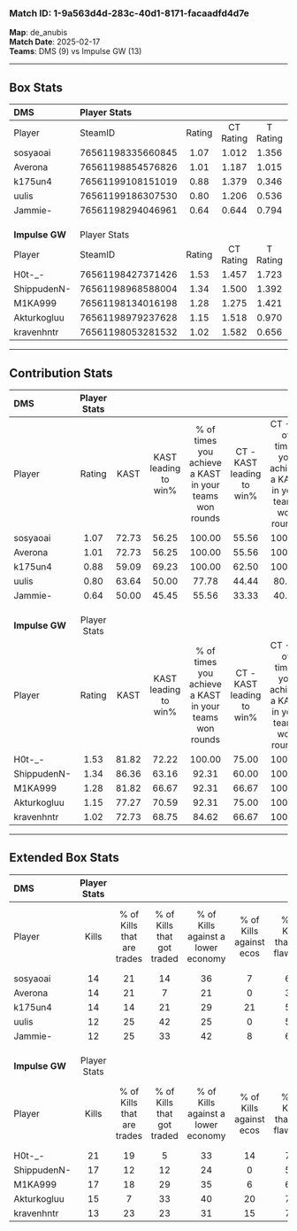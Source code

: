 ### Match ID: 1-9a563d4d-283c-40d1-8171-facaadfd4d7e  
**Map**: de_anubis  
**Match Date**: 2025-02-17  
**Teams**: DMS (9) vs Impulse GW (13)  

---  

## Box Stats  

| **DMS**        | Player Stats      |        |           |          |       |       |       |         |        |      |     |
| :- | :- | :-: | :-: | :-: | :-: | :-: | :-: | :-: | :-: | :-: | :-: |
| Player         | SteamID           | Rating | CT Rating | T Rating | KAST  |  ADR  | Kills | Assists | Deaths | K/D  | HS% |
| sosyaoai       | 76561198335660845 |  1.07  |   1.012   |  1.356   | 72.73 | 81.0  |  14   |    7    |   15   | 0.93 | 57  |
| Averona        | 76561198854576826 |  1.01  |   1.187   |  1.015   | 72.73 | 70.9  |  14   |    1    |   15   | 0.93 | 57  |
| k175un4        | 76561199108151019 |  0.88  |   1.379   |  0.346   | 59.09 | 76.5  |  14   |    2    |   17   | 0.82 | 50  |
| uulis          | 76561199186307530 |  0.80  |   1.206   |  0.536   | 63.64 | 62.1  |  12   |    4    |   17   | 0.71 | 41  |
| Jammie-        | 76561198294046961 |  0.64  |   0.644   |  0.794   | 50.00 | 57.5  |  12   |    4    |   19   | 0.63 | 75  |
|                |                   |        |           |          |       |       |       |         |        |      |     |
|                |                   |        |           |          |       |       |       |         |        |      |     |
|                |                   |        |           |          |       |       |       |         |        |      |     |
| **Impulse GW** | Player Stats      |        |           |          |       |       |       |         |        |      |     |
| Player         | SteamID           | Rating | CT Rating | T Rating | KAST  |  ADR  | Kills | Assists | Deaths | K/D  | HS% |
| H0t-_-         | 76561198427371426 |  1.53  |   1.457   |  1.723   | 81.82 | 102.9 |  21   |    7    |   13   | 1.62 | 33  |
| ShippudenN-    | 76561198968588004 |  1.34  |   1.500   |  1.392   | 86.36 | 92.0  |  17   |    5    |   14   | 1.21 | 58  |
| M1KA999        | 76561198134016198 |  1.28  |   1.275   |  1.421   | 81.82 | 78.5  |  17   |    4    |   13   | 1.31 | 58  |
| Akturkogluu    | 76561198979237628 |  1.15  |   1.518   |  0.970   | 77.27 | 71.1  |  15   |    4    |   13   | 1.15 | 46  |
| kravenhntr     | 76561198053281532 |  1.02  |   1.582   |  0.656   | 72.73 | 66.6  |  13   |    5    |   13   | 1.00 | 38  |
---  

## Contribution Stats  

| **DMS**        | Player Stats |       |                      |                                                        |                           |                                                             |                          |                                                            |
| :- | :-: | :-: | :-: | :-: | :-: | :-: | :-: | :-: |
| Player         |    Rating    | KAST  | KAST leading to win% | % of times you achieve a KAST in your teams won rounds | CT - KAST leading to win% | CT - % of times you achieve a KAST in your teams won rounds | T - KAST leading to win% | T - % of times you achieve a KAST in your teams won rounds |
| sosyaoai       |     1.07     | 72.73 |        56.25         |                         100.00                         |           55.56           |                           100.00                            |          57.14           |                           100.00                           |
| Averona        |     1.01     | 72.73 |        56.25         |                         100.00                         |           55.56           |                           100.00                            |          57.14           |                           100.00                           |
| k175un4        |     0.88     | 59.09 |        69.23         |                         100.00                         |           62.50           |                           100.00                            |          80.00           |                           100.00                           |
| uulis          |     0.80     | 63.64 |        50.00         |                         77.78                          |           44.44           |                            80.00                            |          60.00           |                           75.00                            |
| Jammie-        |     0.64     | 50.00 |        45.45         |                         55.56                          |           33.33           |                            40.00                            |          60.00           |                           75.00                            |
|                |              |       |                      |                                                        |                           |                                                             |                          |                                                            |
|                |              |       |                      |                                                        |                           |                                                             |                          |                                                            |
|                |              |       |                      |                                                        |                           |                                                             |                          |                                                            |
| **Impulse GW** | Player Stats |       |                      |                                                        |                           |                                                             |                          |                                                            |
| Player         |    Rating    | KAST  | KAST leading to win% | % of times you achieve a KAST in your teams won rounds | CT - KAST leading to win% | CT - % of times you achieve a KAST in your teams won rounds | T - KAST leading to win% | T - % of times you achieve a KAST in your teams won rounds |
| H0t-_-         |     1.53     | 81.82 |        72.22         |                         100.00                         |           75.00           |                           100.00                            |          70.00           |                           100.00                           |
| ShippudenN-    |     1.34     | 86.36 |        63.16         |                         92.31                          |           60.00           |                           100.00                            |          66.67           |                           85.71                            |
| M1KA999        |     1.28     | 81.82 |        66.67         |                         92.31                          |           66.67           |                           100.00                            |          66.67           |                           85.71                            |
| Akturkogluu    |     1.15     | 77.27 |        70.59         |                         92.31                          |           75.00           |                           100.00                            |          66.67           |                           85.71                            |
| kravenhntr     |     1.02     | 72.73 |        68.75         |                         84.62                          |           66.67           |                           100.00                            |          71.43           |                           71.43                            |
---  

## Extended Box Stats  

| **DMS**        | Player Stats |                            |                            |                                    |                         |                              |                                 |        |                             |                                     |                          |                               |                            |
| :- | :-: | :-: | :-: | :-: | :-: | :-: | :-: | :-: | :-: | :-: | :-: | :-: | :-: |
| Player         |    Kills     | % of Kills that are trades | % of Kills that got traded | % of Kills against a lower economy | % of Kills against ecos | % of Kills that are flawless | % of Kills that are close duels | Deaths | % of Deaths that get traded | % of Deaths against a lower economy | % of Deaths against ecos | % of Deaths that are flawless | % of Deaths that are close |
| sosyaoai       |      14      |             21             |             14             |                 36                 |            7            |              64              |                7                |   15   |             27              |                  7                  |            0             |              80               |             0              |
| Averona        |      14      |             21             |             7              |                 21                 |            0            |              36              |                7                |   15   |             27              |                  7                  |            0             |              73               |             7              |
| k175un4        |      14      |             14             |             21             |                 29                 |           21            |              57              |                7                |   17   |              6              |                 12                  |            0             |              65               |             12             |
| uulis          |      12      |             25             |             42             |                 25                 |            0            |              58              |               33                |   17   |             24              |                 12                  |            0             |              65               |             6              |
| Jammie-        |      12      |             25             |             33             |                 42                 |            8            |              67              |                8                |   19   |             16              |                 11                  |            0             |              63               |             11             |
|                |              |                            |                            |                                    |                         |                              |                                 |        |                             |                                     |                          |                               |                            |
|                |              |                            |                            |                                    |                         |                              |                                 |        |                             |                                     |                          |                               |                            |
|                |              |                            |                            |                                    |                         |                              |                                 |        |                             |                                     |                          |                               |                            |
| **Impulse GW** | Player Stats |                            |                            |                                    |                         |                              |                                 |        |                             |                                     |                          |                               |                            |
| Player         |    Kills     | % of Kills that are trades | % of Kills that got traded | % of Kills against a lower economy | % of Kills against ecos | % of Kills that are flawless | % of Kills that are close duels | Deaths | % of Deaths that get traded | % of Deaths against a lower economy | % of Deaths against ecos | % of Deaths that are flawless | % of Deaths that are close |
| H0t-_-         |      21      |             19             |             5              |                 33                 |           14            |              71              |               10                |   13   |             23              |                  8                  |            0             |              46               |             23             |
| ShippudenN-    |      17      |             12             |             12             |                 24                 |            0            |              59              |                6                |   14   |             29              |                 14                  |            7             |              71               |             7              |
| M1KA999        |      17      |             18             |             29             |                 35                 |            6            |              65              |                6                |   13   |             23              |                 15                  |            0             |              54               |             8              |
| Akturkogluu    |      15      |             7              |             33             |                 40                 |           20            |              73              |                7                |   13   |             23              |                  8                  |            0             |              62               |             8              |
| kravenhntr     |      13      |             23             |             23             |                 31                 |           15            |              77              |                8                |   13   |             15              |                 15                  |            8             |              46               |             15             |
